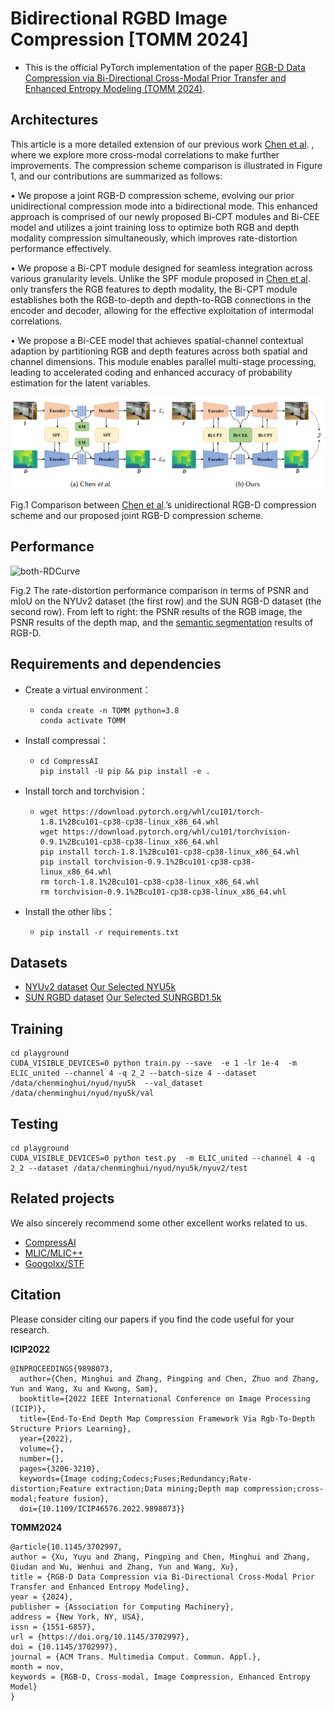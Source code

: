 # Bidirectional RGBD Image Compression [TOMM 2024]

* This is the official PyTorch implementation of the paper [RGB-D Data Compression via Bi-Directional Cross-Modal Prior Transfer and Enhanced Entropy Modeling (TOMM 2024)](https://dl.acm.org/doi/abs/10.1145/3702997).

## Architectures

This article is a more detailed extension of our previous work [Chen et al](https://ieeexplore.ieee.org/document/9898073).  , where we explore more cross-modal correlations to make further improvements. The compression scheme comparison is illustrated in Figure 1, and our contributions are summarized as follows: 

• We propose a joint RGB-D compression scheme, evolving our prior unidirectional compression mode into a bidirectional mode. This enhanced approach is comprised of our newly proposed Bi-CPT modules and Bi-CEE model and utilizes a joint training loss to optimize both RGB and depth modality compression simultaneously, which improves rate-distortion performance effectively. 

• We propose a Bi-CPT module designed for seamless integration across various granularity levels. Unlike the SPF module proposed in [Chen et al](https://ieeexplore.ieee.org/document/9898073).  only transfers the RGB features to depth modality, the Bi-CPT module establishes both the RGB-to-depth and depth-to-RGB connections in the encoder and decoder, allowing for the effective exploitation of intermodal correlations.

 • We propose a Bi-CEE model that achieves spatial-channel contextual adaption by partitioning RGB and depth features across both spatial and channel dimensions. This module enables parallel multi-stage processing, leading to accelerated coding and enhanced accuracy of probability estimation for the latent variables.


![SimpleArch](assets/SimpleArch.png)

Fig.1 Comparison between [Chen et al](https://ieeexplore.ieee.org/document/9898073).’s unidirectional RGB-D compression scheme and our proposed joint RGB-D compression scheme.

## Performance

![both-RDCurve](assets/both-RDCurve.png)

Fig.2 The rate-distortion performance comparison in terms of PSNR and mIoU on the NYUv2 dataset (the first row) and the SUN RGB-D dataset (the second row). From left to right: the PSNR results of the RGB image, the PSNR results of the depth map, and the [semantic segmentation](https://github.com/TUI-NICR/ESANet) results of RGB-D.

## Requirements and dependencies

* Create a virtual environment：

  * ```
    conda create -n TOMM python=3.8
    conda activate TOMM
    ```

* Install compressai：

  * ```
    cd CompressAI
    pip install -U pip && pip install -e .
    ```

* Install torch and torchvision：

  * ```
    wget https://download.pytorch.org/whl/cu101/torch-1.8.1%2Bcu101-cp38-cp38-linux_x86_64.whl
    wget https://download.pytorch.org/whl/cu101/torchvision-0.9.1%2Bcu101-cp38-cp38-linux_x86_64.whl
    pip install torch-1.8.1%2Bcu101-cp38-cp38-linux_x86_64.whl
    pip install torchvision-0.9.1%2Bcu101-cp38-cp38-linux_x86_64.whl
    rm torch-1.8.1%2Bcu101-cp38-cp38-linux_x86_64.whl
    rm torchvision-0.9.1%2Bcu101-cp38-cp38-linux_x86_64.whl
    ```

* Install the other libs：

  * ```
    pip install -r requirements.txt
    ```

## Datasets

* [NYUv2 dataset](https://cs.nyu.edu/~fergus/datasets/nyu_depth_v2.html) [Our Selected NYU5k](https://drive.google.com/file/d/1Ug1M5VQregwsZ-18W6l9A-KDAy-i8ytM/view?usp=sharing)
* [SUN RGBD dataset](https://rgbd.cs.princeton.edu/) [Our Selected SUNRGBD1.5k](https://drive.google.com/file/d/1M0Yhcws_3fuiuICb1c1bUCW393gfF23h/view?usp=sharing)

## Training

```
cd playground
CUDA_VISIBLE_DEVICES=0 python train.py --save  -e 1 -lr 1e-4  -m ELIC_united --channel 4 -q 2_2 --batch-size 4 --dataset /data/chenminghui/nyud/nyu5k  --val_dataset /data/chenminghui/nyud/nyu5k/val
```

## Testing

```
cd playground
CUDA_VISIBLE_DEVICES=0 python test.py  -m ELIC_united --channel 4 -q 2_2 --dataset /data/chenminghui/nyud/nyu5k/nyuv2/test 
```

## Related projects

We also sincerely recommend some other excellent works related to us. 

* [CompressAI](https://github.com/InterDigitalInc/CompressAI/)
* [MLIC/MLIC++](MLIC/MLIC++)
* [Googolxx/STF](Googolxx/STF)

## Citation

Please consider citing our papers if you find the code useful for your research.

**ICIP2022**

```
@INPROCEEDINGS{9898073,
  author={Chen, Minghui and Zhang, Pingping and Chen, Zhuo and Zhang, Yun and Wang, Xu and Kwong, Sam},
  booktitle={2022 IEEE International Conference on Image Processing (ICIP)}, 
  title={End-To-End Depth Map Compression Framework Via Rgb-To-Depth Structure Priors Learning}, 
  year={2022},
  volume={},
  number={},
  pages={3206-3210},
  keywords={Image coding;Codecs;Fuses;Redundancy;Rate-distortion;Feature extraction;Data mining;Depth map compression;cross-modal;feature fusion},
  doi={10.1109/ICIP46576.2022.9898073}}
```

**TOMM2024**

```
@article{10.1145/3702997,
author = {Xu, Yuyu and Zhang, Pingping and Chen, Minghui and Zhang, Qiudan and Wu, Wenhui and Zhang, Yun and Wang, Xu},
title = {RGB-D Data Compression via Bi-Directional Cross-Modal Prior Transfer and Enhanced Entropy Modeling},
year = {2024},
publisher = {Association for Computing Machinery},
address = {New York, NY, USA},
issn = {1551-6857},
url = {https://doi.org/10.1145/3702997},
doi = {10.1145/3702997},
journal = {ACM Trans. Multimedia Comput. Commun. Appl.},
month = nov,
keywords = {RGB-D, Cross-modal, Image Compression, Enhanced Entropy Model}
}
```
